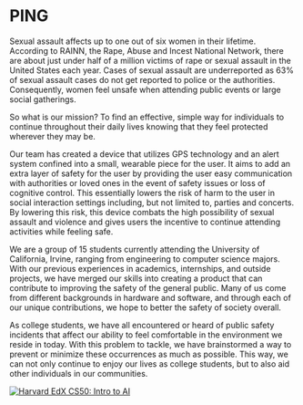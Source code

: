 # PING

Sexual assault affects up to one out of six women in their lifetime. According to RAINN, the Rape, Abuse and Incest National Network, there are about just under half of a million victims of rape or sexual assault in the United States each year. Cases of sexual assault are underreported as 63% of sexual assault cases do not get reported to police or the authorities. Consequently, women feel unsafe when attending public events or large social gatherings.

So what is our mission? To find an effective, simple way for individuals to continue throughout their daily lives knowing that they feel protected wherever they may be.

Our team has created a device that utilizes GPS technology and an alert system confined into a small, wearable piece for the user. It aims to add an extra layer of safety for the user by providing the user easy communication with authorities or loved ones in the event of safety issues or loss of cognitive control. This essentially lowers the risk of harm to the user in social interaction settings including, but not limited to, parties and concerts. By lowering this risk, this device combats the high possibility of sexual assault and violence and gives users the incentive to continue attending activities while feeling safe.

We are a group of 15 students currently attending the University of California, Irvine, ranging from engineering to computer science majors. With our previous experiences in academics, internships, and outside projects, we have merged our skills into creating a product that can contribute to improving the safety of the general public. Many of us come from different backgrounds in hardware and software, and through each of our unique contributions, we hope to better the safety of society overall.

As college students, we have all encountered or heard of public safety incidents that affect our ability to feel comfortable in the environment we reside in today. With this problem to tackle, we have brainstormed a way to prevent or minimize these occurrences as much as possible. This way, we can not only continue to enjoy our lives as college students, but to also aid other individuals in our communities.

[![Harvard EdX CS50: Intro to AI](http://img.youtube.com/vi/S49Vh_xPNg0/0.jpg)](https://youtu.be/S49Vh_xPNg0)
